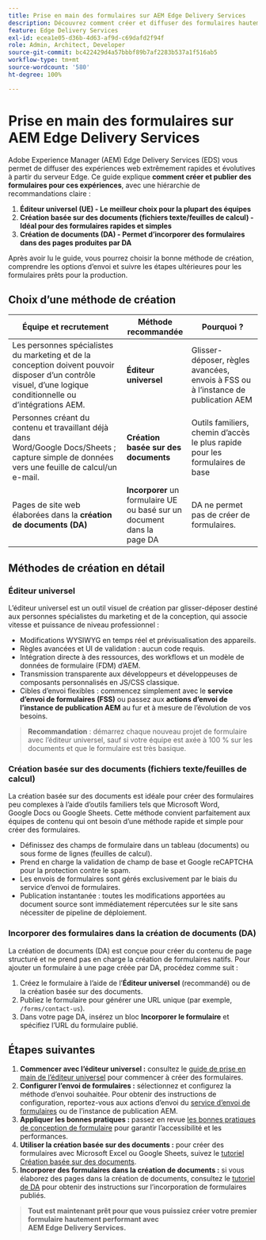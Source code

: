 ```yaml
---
title: Prise en main des formulaires sur AEM Edge Delivery Services
description: Découvrez comment créer et diffuser des formulaires hautement performants sur Adobe Experience Manager Edge Delivery Services, en mettant l’accent sur l’approche de création utilisant l’éditeur universel.
feature: Edge Delivery Services
exl-id: ecea1e05-d36b-4d63-af9d-c69dafd2f94f
role: Admin, Architect, Developer
source-git-commit: bc422429d4a57bbbf89b7af2283b537a1f516ab5
workflow-type: tm+mt
source-wordcount: '580'
ht-degree: 100%

---
```



# Prise en main des formulaires sur AEM Edge Delivery Services

<!--
<span class="preview"> This is a pre-release feature available through our <a href="https://experienceleague.adobe.com/docs/experience-manager-cloud-service/content/release-notes/prerelease.html#new-features">pre-release channel</a>. </span>
-->

Adobe Experience Manager (AEM) Edge Delivery Services (EDS) vous permet de diffuser des expériences web extrêmement rapides et évolutives à partir du serveur Edge. Ce guide explique **comment créer et publier des formulaires pour ces expériences**, avec une hiérarchie de recommandations claire :

1. **Éditeur universel (UE) - Le meilleur choix pour la plupart des équipes**
2. **Création basée sur des documents (fichiers texte/feuilles de calcul) - Idéal pour des formulaires rapides et simples**
3. **Création de documents (DA) - Permet d’incorporer des formulaires dans des pages produites par DA**

Après avoir lu le guide, vous pourrez choisir la bonne méthode de création, comprendre les options d’envoi et suivre les étapes ultérieures pour les formulaires prêts pour la production.



## Choix d’une méthode de création

| Équipe et recrutement | Méthode recommandée | Pourquoi ? |
|--------------------|--------------------|-----|
| Les personnes spécialistes du marketing et de la conception doivent pouvoir disposer d’un contrôle visuel, d’une logique conditionnelle ou d’intégrations AEM. | **Éditeur universel** | Glisser-déposer, règles avancées, envois à FSS ou à l’instance de publication AEM |
| Personnes créant du contenu et travaillant déjà dans Word/Google Docs/Sheets ; capture simple de données vers une feuille de calcul/un e-mail. | **Création basée sur des documents** | Outils familiers, chemin d’accès le plus rapide pour les formulaires de base |
| Pages de site web élaborées dans la **création de documents (DA)** | **Incorporer** un formulaire UE ou basé sur un document dans la page DA | DA ne permet pas de créer de formulaires. |


## Méthodes de création en détail

### Éditeur universel

L’éditeur universel est un outil visuel de création par glisser-déposer destiné aux personnes spécialistes du marketing et de la conception, qui associe vitesse et puissance de niveau professionnel :

- Modifications WYSIWYG en temps réel et prévisualisation des appareils.
- Règles avancées et UI de validation : aucun code requis.
- Intégration directe à des ressources, des workflows et un modèle de données de formulaire (FDM) d’AEM.
- Transmission transparente aux développeurs et développeuses de composants personnalisés en JS/CSS classique.
- Cibles d’envoi flexibles : commencez simplement avec le **service d’envoi de formulaires (FSS)** ou passez aux **actions d’envoi de l’instance de publication AEM** au fur et à mesure de l’évolution de vos besoins.

> **Recommandation** : démarrez chaque nouveau projet de formulaire avec l’éditeur universel, sauf si votre équipe est axée à 100 % sur les documents et que le formulaire est très basique.


### Création basée sur des documents (fichiers texte/feuilles de calcul)

La création basée sur des documents est idéale pour créer des formulaires peu complexes à l’aide d’outils familiers tels que Microsoft Word, Google Docs ou Google Sheets. Cette méthode convient parfaitement aux équipes de contenu qui ont besoin d’une méthode rapide et simple pour créer des formulaires.

- Définissez des champs de formulaire dans un tableau (documents) ou sous forme de lignes (feuilles de calcul).
- Prend en charge la validation de champ de base et Google reCAPTCHA pour la protection contre le spam.
- Les envois de formulaires sont gérés exclusivement par le biais du service d’envoi de formulaires.
- Publication instantanée : toutes les modifications apportées au document source sont immédiatement répercutées sur le site sans nécessiter de pipeline de déploiement.


### Incorporer des formulaires dans la création de documents (DA)

La création de documents (DA) est conçue pour créer du contenu de page structuré et ne prend pas en charge la création de formulaires natifs. Pour ajouter un formulaire à une page créée par DA, procédez comme suit :

1. Créez le formulaire à l’aide de l’**Éditeur universel** (recommandé) ou de la création basée sur des documents.
2. Publiez le formulaire pour générer une URL unique (par exemple, `/forms/contact-us`).
3. Dans votre page DA, insérez un bloc **Incorporer le formulaire** et spécifiez l’URL du formulaire publié.

<!-- 
## Feature Comparison

| Capability | Universal Editor | Document-Based | Document Authoring |
|------------|-----------------|----------------|--------------------|
| Visual drag-and-drop | ✅ | – | – |
| Advanced rules editor | ✅ | Limited | – |
| Attachments | ✅ | EA | – |
| reCAPTCHA Enterprise | ✅ | ✅ | Depends on embed |
| Submit to spreadsheet/email | ✅ (FSS) | ✅ (FSS) | Via embed |
| Submit to AEM workflows/FDM | ✅ | – | Via UE embed |
| Custom components (JS/CSS) | ✅ | ✅ | Via embed |
| Localization via Sites | ✅ | Manual | Via embed |

-->

## Étapes suivantes

1. **Commencer avec l’éditeur universel :** consultez le [guide de prise en main de l’éditeur universel](/help/edge/docs/forms/universal-editor/overview-universal-editor-for-edge-delivery-services-for-forms.md) pour commencer à créer des formulaires.
2. **Configurer l’envoi de formulaires :** sélectionnez et configurez la méthode d’envoi souhaitée. Pour obtenir des instructions de configuration, reportez-vous aux actions d’envoi du [service d’envoi de formulaires](/help/edge/docs/forms/configure-submission-action-for-eds-forms.md) ou de l’instance de publication AEM.
3. **Appliquer les bonnes pratiques :** passez en revue [les bonnes pratiques de conception de formulaire](/help/edge/docs/forms/universal-editor/best-practices-eds-forms.md) pour garantir l’accessibilité et les performances.
4. **Utiliser la création basée sur des documents :** pour créer des formulaires avec Microsoft Excel ou Google Sheets, suivez le [tutoriel Création basée sur des documents](/help/edge/docs/forms/tutorial.md).
5. **Incorporer des formulaires dans la création de documents :** si vous élaborez des pages dans la création de documents, consultez le [tutoriel de DA](https://www.aem.live/developer/da-tutorial?lang=fr) pour obtenir des instructions sur l’incorporation de formulaires publiés.

> **Tout est maintenant prêt pour que vous puissiez créer votre premier formulaire hautement performant avec AEM Edge Delivery Services.**